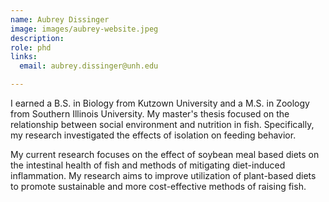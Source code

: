 ```yaml
---
name: Aubrey Dissinger
image: images/aubrey-website.jpeg
description: 
role: phd
links:
  email: aubrey.dissinger@unh.edu

---
```


I earned a B.S. in Biology from Kutzown University and a M.S. in Zoology from Southern Illinois University. My master's thesis focused on the relationship between social environment and nutrition in fish. Specifically, my research investigated the effects of isolation on feeding behavior. 

My current research focuses on the effect of soybean meal based diets on the intestinal health of fish and methods of mitigating diet-induced inflammation. My research aims to improve utilization of plant-based diets to promote sustainable and more cost-effective methods of raising fish.
